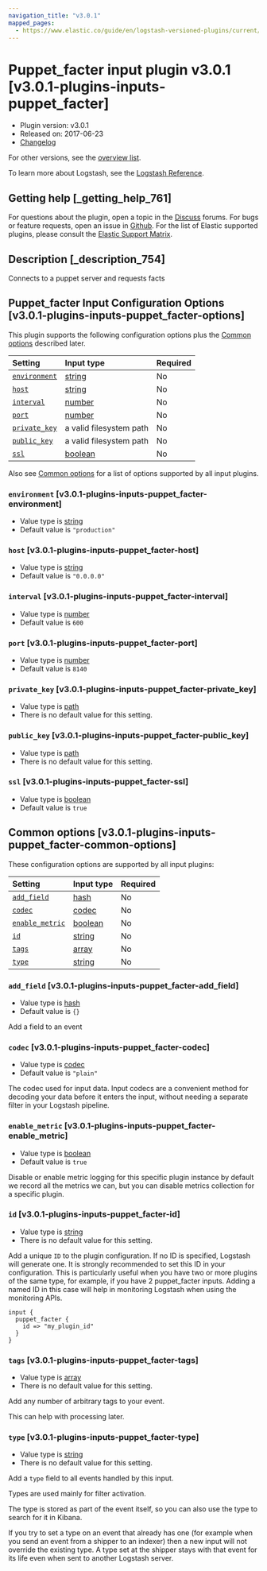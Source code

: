 ```yaml
---
navigation_title: "v3.0.1"
mapped_pages:
  - https://www.elastic.co/guide/en/logstash-versioned-plugins/current/v3.0.1-plugins-inputs-puppet_facter.html
---
```


# Puppet_facter input plugin v3.0.1 [v3.0.1-plugins-inputs-puppet_facter]

* Plugin version: v3.0.1
* Released on: 2017-06-23
* [Changelog](https://github.com/logstash-plugins/logstash-input-puppet_facter/blob/v3.0.1/CHANGELOG.md)

For other versions, see the [overview list](input-puppet_facter-index.md).

To learn more about Logstash, see the [Logstash Reference](https://www.elastic.co/guide/en/logstash/current/index.html).

## Getting help [_getting_help_761]

For questions about the plugin, open a topic in the [Discuss](http://discuss.elastic.co) forums. For bugs or feature requests, open an issue in [Github](https://github.com/logstash-plugins/logstash-input-puppet_facter). For the list of Elastic supported plugins, please consult the [Elastic Support Matrix](https://www.elastic.co/support/matrix#matrix_logstash_plugins).

## Description [_description_754]

Connects to a puppet server and requests facts

## Puppet_facter Input Configuration Options [v3.0.1-plugins-inputs-puppet_facter-options]

This plugin supports the following configuration options plus the [Common options](v3-0-1-plugins-inputs-puppet_facter.md#v3.0.1-plugins-inputs-puppet_facter-common-options) described later.

| Setting | Input type | Required |
| :- | :- | :- |
| [`environment`](v3-0-1-plugins-inputs-puppet_facter.md#v3.0.1-plugins-inputs-puppet_facter-environment) | [string](/lsr/value-types.md#string) | No |
| [`host`](v3-0-1-plugins-inputs-puppet_facter.md#v3.0.1-plugins-inputs-puppet_facter-host) | [string](/lsr/value-types.md#string) | No |
| [`interval`](v3-0-1-plugins-inputs-puppet_facter.md#v3.0.1-plugins-inputs-puppet_facter-interval) | [number](/lsr/value-types.md#number) | No |
| [`port`](v3-0-1-plugins-inputs-puppet_facter.md#v3.0.1-plugins-inputs-puppet_facter-port) | [number](/lsr/value-types.md#number) | No |
| [`private_key`](v3-0-1-plugins-inputs-puppet_facter.md#v3.0.1-plugins-inputs-puppet_facter-private_key) | a valid filesystem path | No |
| [`public_key`](v3-0-1-plugins-inputs-puppet_facter.md#v3.0.1-plugins-inputs-puppet_facter-public_key) | a valid filesystem path | No |
| [`ssl`](v3-0-1-plugins-inputs-puppet_facter.md#v3.0.1-plugins-inputs-puppet_facter-ssl) | [boolean](/lsr/value-types.md#boolean) | No |

Also see [Common options](v3-0-1-plugins-inputs-puppet_facter.md#v3.0.1-plugins-inputs-puppet_facter-common-options) for a list of options supported by all input plugins.

### `environment` [v3.0.1-plugins-inputs-puppet_facter-environment]

* Value type is [string](/lsr/value-types.md#string)
* Default value is `"production"`

### `host` [v3.0.1-plugins-inputs-puppet_facter-host]

* Value type is [string](/lsr/value-types.md#string)
* Default value is `"0.0.0.0"`

### `interval` [v3.0.1-plugins-inputs-puppet_facter-interval]

* Value type is [number](/lsr/value-types.md#number)
* Default value is `600`

### `port` [v3.0.1-plugins-inputs-puppet_facter-port]

* Value type is [number](/lsr/value-types.md#number)
* Default value is `8140`

### `private_key` [v3.0.1-plugins-inputs-puppet_facter-private_key]

* Value type is [path](/lsr/value-types.md#path)
* There is no default value for this setting.

### `public_key` [v3.0.1-plugins-inputs-puppet_facter-public_key]

* Value type is [path](/lsr/value-types.md#path)
* There is no default value for this setting.

### `ssl` [v3.0.1-plugins-inputs-puppet_facter-ssl]

* Value type is [boolean](/lsr/value-types.md#boolean)
* Default value is `true`

## Common options [v3.0.1-plugins-inputs-puppet_facter-common-options]

These configuration options are supported by all input plugins:

| Setting | Input type | Required |
| :- | :- | :- |
| [`add_field`](v3-0-1-plugins-inputs-puppet_facter.md#v3.0.1-plugins-inputs-puppet_facter-add_field) | [hash](/lsr/value-types.md#hash) | No |
| [`codec`](v3-0-1-plugins-inputs-puppet_facter.md#v3.0.1-plugins-inputs-puppet_facter-codec) | [codec](/lsr/value-types.md#codec) | No |
| [`enable_metric`](v3-0-1-plugins-inputs-puppet_facter.md#v3.0.1-plugins-inputs-puppet_facter-enable_metric) | [boolean](/lsr/value-types.md#boolean) | No |
| [`id`](v3-0-1-plugins-inputs-puppet_facter.md#v3.0.1-plugins-inputs-puppet_facter-id) | [string](/lsr/value-types.md#string) | No |
| [`tags`](v3-0-1-plugins-inputs-puppet_facter.md#v3.0.1-plugins-inputs-puppet_facter-tags) | [array](/lsr/value-types.md#array) | No |
| [`type`](v3-0-1-plugins-inputs-puppet_facter.md#v3.0.1-plugins-inputs-puppet_facter-type) | [string](/lsr/value-types.md#string) | No |

### `add_field` [v3.0.1-plugins-inputs-puppet_facter-add_field]

* Value type is [hash](/lsr/value-types.md#hash)
* Default value is `{}`

Add a field to an event

### `codec` [v3.0.1-plugins-inputs-puppet_facter-codec]

* Value type is [codec](/lsr/value-types.md#codec)
* Default value is `"plain"`

The codec used for input data. Input codecs are a convenient method for decoding your data before it enters the input, without needing a separate filter in your Logstash pipeline.

### `enable_metric` [v3.0.1-plugins-inputs-puppet_facter-enable_metric]

* Value type is [boolean](/lsr/value-types.md#boolean)
* Default value is `true`

Disable or enable metric logging for this specific plugin instance by default we record all the metrics we can, but you can disable metrics collection for a specific plugin.

### `id` [v3.0.1-plugins-inputs-puppet_facter-id]

* Value type is [string](/lsr/value-types.md#string)
* There is no default value for this setting.

Add a unique `ID` to the plugin configuration. If no ID is specified, Logstash will generate one. It is strongly recommended to set this ID in your configuration. This is particularly useful when you have two or more plugins of the same type, for example, if you have 2 puppet\_facter inputs. Adding a named ID in this case will help in monitoring Logstash when using the monitoring APIs.

```
input {
  puppet_facter {
    id => "my_plugin_id"
  }
}
```

### `tags` [v3.0.1-plugins-inputs-puppet_facter-tags]

* Value type is [array](/lsr/value-types.md#array)
* There is no default value for this setting.

Add any number of arbitrary tags to your event.

This can help with processing later.

### `type` [v3.0.1-plugins-inputs-puppet_facter-type]

* Value type is [string](/lsr/value-types.md#string)
* There is no default value for this setting.

Add a `type` field to all events handled by this input.

Types are used mainly for filter activation.

The type is stored as part of the event itself, so you can also use the type to search for it in Kibana.

If you try to set a type on an event that already has one (for example when you send an event from a shipper to an indexer) then a new input will not override the existing type. A type set at the shipper stays with that event for its life even when sent to another Logstash server.
